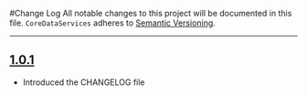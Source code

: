 #Change Log
All notable changes to this project will be documented in this file.
`CoreDataServices` adheres to [Semantic Versioning](http://semver.org/).

--- 

## [1.0.1](https://github.com/wibosco/CoreDataServices/releases/tag/1.0.1)

* Introduced the CHANGELOG file

